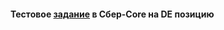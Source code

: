 #### Тестовое [задание](https://github.com/v-asyunin/Sber_DE_test/blob/main/Tasks.md) в Сбер-Core на DE позицию
